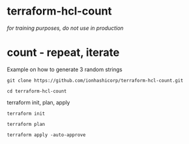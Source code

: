 # terraform-hcl-count
_for training purposes, do not use in production_
# count - repeat, iterate

Example on how to generate 3 random strings
```
git clone https://github.com/ionhashicorp/terraform-hcl-count.git
```

```
cd terraform-hcl-count
```

terraform init, plan, apply
```
terraform init
```
```
terraform plan
```
```
terraform apply -auto-approve
```


